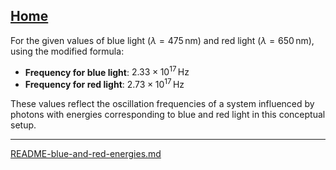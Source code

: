 [Home](https://t2m.io/VwvDcuw)
---

For the given values of blue light ($\lambda = 475 \, \mathrm{nm}$) and red light ($\lambda = 650 \, \mathrm{nm}$), using the modified formula:

- **Frequency for blue light**: $2.33 \times 10^{17} \, \mathrm{Hz}$
- **Frequency for red light**: $2.73 \times 10^{17} \, \mathrm{Hz}$

These values reflect the oscillation frequencies of a system influenced by photons with energies corresponding to blue and red light in this conceptual setup.

---

[README-blue-and-red-energies.md](https://t2m.io/20dg04S)
